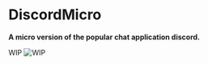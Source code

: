 # DiscordMicro

**A micro version of the popular chat application discord.**

WIP
![WIP](https://i.imgur.com/OZMfEd0.png)

